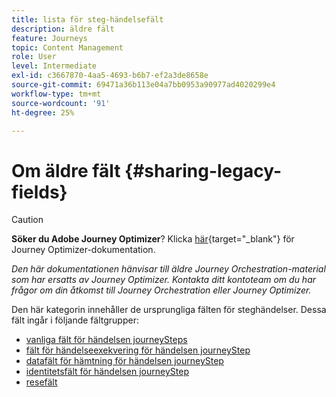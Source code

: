 ```yaml
---
title: lista för steg-händelsefält
description: äldre fält
feature: Journeys
topic: Content Management
role: User
level: Intermediate
exl-id: c3667870-4aa5-4693-b6b7-ef2a3de8658e
source-git-commit: 69471a36b113e04a7bb0953a90977ad4020299e4
workflow-type: tm+mt
source-wordcount: '91'
ht-degree: 25%

---
```


# Om äldre fält {#sharing-legacy-fields}


>[!CAUTION]
>
>**Söker du Adobe Journey Optimizer**? Klicka [här](https://experienceleague.adobe.com/sv/docs/journey-optimizer/using/ajo-home){target="_blank"} för Journey Optimizer-dokumentation.
>
>
>_Den här dokumentationen hänvisar till äldre Journey Orchestration-material som har ersatts av Journey Optimizer. Kontakta ditt kontoteam om du har frågor om din åtkomst till Journey Orchestration eller Journey Optimizer._


Den här kategorin innehåller de ursprungliga fälten för steghändelser. Dessa fält ingår i följande fältgrupper:

* [vanliga fält för händelsen journeySteps](../building-journeys/sharing-common-fields.md)
* [fält för händelseexekvering för händelsen journeyStep](../building-journeys/sharing-execution-fields.md)
* [datafält för hämtning för händelsen journeyStep](../building-journeys/sharing-fetch-fields.md)
* [identitetsfält för händelsen journeyStep](../building-journeys/sharing-identity-fields.md)
* [resefält](../building-journeys/sharing-journey-fields.md)
